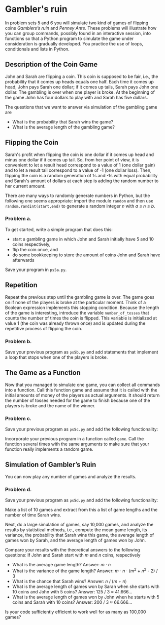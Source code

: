 # Gambler's ruin


In problem sets 5 and 6 you will simulate two kind of games of flipping coins *Gamblers’s ruin* and *Penney Ante*. These problems will illustrate how you can group commands, possibly found in an interactive session, into functions so that a Python program to simulate the game under consideration is gradually developed. You practice the use of loops, conditionals and lists in Python.

## Description of the Coin Game

John and Sarah are flipping a coin. This coin is supposed to be fair, i.e., the probability that it comes up heads equals one half. Each time it comes up head, John pays Sarah one dollar; if it comes up tails, Sarah pays John one dollar. The gambling is over when one player is broke. At the beginning of the game John has four dollars to play with and Sarah has five dollars. 

The questions that we want to answer via simulation of the gambling game are

* What is the probability that Sarah wins the game?
* What is the average length of the gambling game?

## Flipping the Coin

Sarah's profit when flipping the coin is one dollar if it comes up head and minus one dollar if it comes up tail. So, from her point of view, it is convenient to let a result head correspond to a value of 1 (one dollar gain) and to let a result tail correspond to a value of -1 (one dollar loss). Then, flipping the coin is a random generation of 1s and -1s with equal probability and Sarah's amount of dollars at each step is adding the random number to her current amount.

There are many ways to randomly generate numbers in Python, but the following one seems appropriate: import the module `random` and then use `random.randint(start,end)` to generate a random integer *n* with *a* &le; *n* &le; *b*.

### Problem a.

To get started, write a simple program that does this:

* start a gambling game in which John and Sarah initially 
  have 5 and 10 coins respectively,
* flip the coin once, and 
* do some bookkeeping to store the amount of coins John 
  and Sarah have afterwards 

Save your program in `ps5a.py`.

## Repetition

Repeat the previous step until the gambling game is over. The game goes on if none of the players is broke at the particular moment. Think of a Boolean expression implements this stopping condition. Because the length of the game is interesting, introduce the variable `number_of_tosses` that counts the number of times the coin is flipped. This variable is initialized at value 1 (the coin was already thrown once) and is updated during the repetitive process of flipping the coin.

### Problem b.

Save your previous program as `ps5b.py` and add statements that
implement a loop that stops when one of the players is broke.

## The Game as a Function

Now that you managed to simulate one game, you can collect all commands into a function. Call this function game and assume that it is called with the initial amounts of money of the players as actual arguments. It should return the number of tosses needed for the game to finish because one of the players is broke and the name of the winner.

### Problem c.

Save your previous program as `ps5c.py` and add the following 
functionality:

Incorporate your previous program in a function called `game`.
Call the function several times with the same arguments to 
make sure that your function really implements a random game.

## Simulation of Gambler’s Ruin

You can now play any number of games and analyze the results. 

### Problem d. 

Save your previous program as `ps5d.py` and add the following 
functionality:
 
Make a list of 10 games and extract from this a list of game
lengths and the number of time Sarah wins.
 
Next, do a large simulation of games, say 10,000 games, and 
analyze the results by statistical methods, i.e., compute the 
mean game length, its variance,  the probability that Sarah 
wins this game, the average length of games won by Sarah, 
and the average length of games won by John.

Compare your results with the theoretical answers to the 
following questions: If John and Sarah start with *m* and *n* 
coins, respectively

* What is the average game length? Answer: *m* &sdot; *n*
* What is the variance of the game length? Answer: *m* &sdot; *n* &sdot; (*m*<sup>2</sup> + *n*<sup>2</sup> - 2) / 3
* What is the chance that Sarah wins?  Answer:  *n* / (*m* + *n*)
* What is the average length of games won by Sarah when she 
  starts with 10 coins and John with 5 coins? 
  Answer: 125 / 3 &asymp; 41.666&hellip;
* What is the average length of games won by John when he 
  starts with 5 coins and Sarah with 10 coins? 
  Answer: 200 / 3 &asymp; 66.666&hellip;

Is your code sufficiently efficient to work well for as many as 100,000 games?
